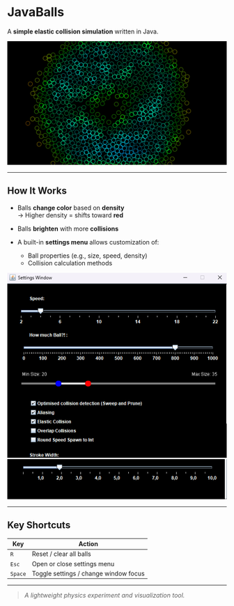 # JavaBalls

A **simple elastic collision simulation** written in Java.

<p align="center">
  <img src="images/main_balls_crop.png" alt="Elastic collision balls preview" />
</p>

---

## How It Works

- Balls **change color** based on **density**  
  → Higher density = shifts toward **red**
  
- Balls **brighten** with more **collisions**

- A built-in **settings menu** allows customization of:
  - Ball properties (e.g., size, speed, density)
  - Collision calculation methods

<p align="center">
  <img src="images/settings1.png" alt="Settings 1" /><br>
  <img src="images/settings2.png" alt="Settings 2" />
</p>

---

## Key Shortcuts

| Key        | Action                              |
|------------|-------------------------------------|
| `R`        | Reset / clear all balls             |
| `Esc`      | Open or close settings menu         |
| `Space`    | Toggle settings / change window focus |

---

> *A lightweight physics experiment and visualization tool.*

